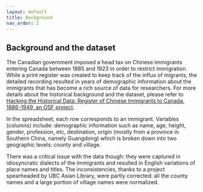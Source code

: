 ```yaml
---
layout: default
title: Background
nav_order: 2
---
```


## Background and the dataset


The Canadian government imposed a head tax on Chinese immigrants entering Canada between 1885 and 1923 in order to restrict immigration. While a print register was created to keep track of the influx of migrants, the detailed recording resulted in years of demographic information about the immigrants that has become a rich source of data for researchers. For more details about the historical background and the dataset, please refer to [Hacking the Historical Data: Register of Chinese Immigrants to Canada, 1886-1949, an OSF project](https://osf.io/9zr6f/).


In the spreadsheet, each row corresponds to an immigrant. Variables (columns) include: demographic information such as name, age, height, gender, profession, etc, destination, origin (mostly from a province in Southern China, namely Guangdong) which is broken down into two geographic levels: county and village. 


There was a critical issue with the data though: they were captured in idiosyncratic dialects of the immigrants and resulted in English variations of place names and titles. The inconsistencies, thanks to a project spearheaded by UBC Asian Library, were partly corrected: all the county names and a large portion of village names were normalized. 

